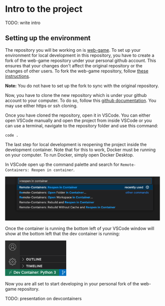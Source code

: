 # Intro to the project

TODO: write intro

## Setting up the environment

The repository you will be working on is [web-game](https://github.com/MS-SJF-Projects/web-game). To set up your
environment for local development in this repository, you have to create a fork of the web-game repository under your
personal github account. This ensures that your changes don't affect the original repository or the changes of other users.
To fork the web-game repository, follow [these instructions](https://docs.github.com/en/get-started/quickstart/fork-a-repo#forking-a-repository).

**Note:** You do not have to set up the fork to sync with the original repository.


Now, you have to clone the new repository which is under your github account to your computer. To do so,
follow this [github documentation](https://docs.github.com/en/repositories/creating-and-managing-repositories/cloning-a-repository).
You may use either https or ssh cloning.

Once you have cloned the repository, open it in VSCode. You can either open VSCode manually and open the project from inside VSCode
or you can use a terminal, navigate to the repository folder and use this command:

```
code .
```

The last step for local development is reopening the project inside the development container. Note that for this to work,
Docker must be running on your computer. To run Docker, simply open Docker Desktop.

In VSCode open up the command palette and search for `Remote-Containers: Reopen in container`.

![Picture of VSCode command palette with command reopen in container](./containercommand.png 'Reopen in container command')

Once the container is running the bottom left of your VSCode window will show at the bottom left that the dev container is running:

![VSCode window shows running dev container](./devcontainer.png 'Dev container is running')

Now you are all set to start developing in your personal fork of the web-game repository. 

TODO: presentation on devcontainers
